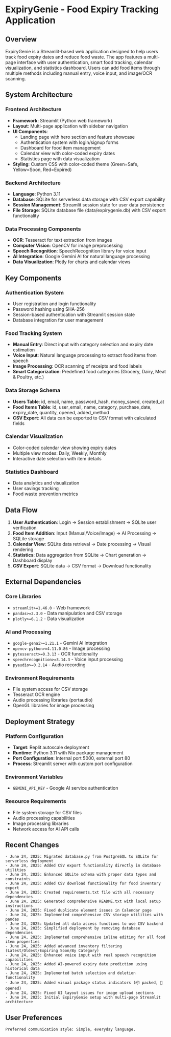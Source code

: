 # ExpiryGenie - Food Expiry Tracking Application

## Overview

ExpiryGenie is a Streamlit-based web application designed to help users track food expiry dates and reduce food waste. The app features a multi-page interface with user authentication, smart food tracking, calendar visualization, and statistics dashboard. Users can add food items through multiple methods including manual entry, voice input, and image/OCR scanning.

## System Architecture

### Frontend Architecture
- **Framework**: Streamlit (Python web framework)
- **Layout**: Multi-page application with sidebar navigation
- **UI Components**: 
  - Landing page with hero section and feature showcase
  - Authentication system with login/signup forms
  - Dashboard for food item management
  - Calendar view with color-coded expiry dates
  - Statistics page with data visualization
- **Styling**: Custom CSS with color-coded theme (Green=Safe, Yellow=Soon, Red=Expired)

### Backend Architecture
- **Language**: Python 3.11
- **Database**: SQLite for serverless data storage with CSV export capability
- **Session Management**: Streamlit session state for user data persistence
- **File Storage**: SQLite database file (data/expirygenie.db) with CSV export functionality

### Data Processing Components
- **OCR**: Tesseract for text extraction from images
- **Computer Vision**: OpenCV for image preprocessing
- **Speech Recognition**: SpeechRecognition library for voice input
- **AI Integration**: Google Gemini AI for natural language processing
- **Data Visualization**: Plotly for charts and calendar views

## Key Components

### Authentication System
- User registration and login functionality
- Password hashing using SHA-256
- Session-based authentication with Streamlit session state
- Database integration for user management

### Food Tracking System
- **Manual Entry**: Direct input with category selection and expiry date estimation
- **Voice Input**: Natural language processing to extract food items from speech
- **Image Processing**: OCR scanning of receipts and food labels
- **Smart Categorization**: Predefined food categories (Grocery, Dairy, Meat & Poultry, etc.)

### Data Storage Schema
- **Users Table**: id, email, name, password_hash, money_saved, created_at
- **Food Items Table**: id, user_email, name, category, purchase_date, expiry_date, quantity, opened, added_method
- **CSV Export**: All data can be exported to CSV format with calculated fields

### Calendar Visualization
- Color-coded calendar view showing expiry dates
- Multiple view modes: Daily, Weekly, Monthly
- Interactive date selection with item details

### Statistics Dashboard
- Data analytics and visualization
- User savings tracking
- Food waste prevention metrics

## Data Flow

1. **User Authentication**: Login → Session establishment → SQLite user verification
2. **Food Item Addition**: Input (Manual/Voice/Image) → AI Processing → SQLite storage
3. **Calendar View**: SQLite data retrieval → Date processing → Visual rendering
4. **Statistics**: Data aggregation from SQLite → Chart generation → Dashboard display
5. **CSV Export**: SQLite data → CSV format → Download functionality

## External Dependencies

### Core Libraries
- `streamlit>=1.46.0` - Web framework
- `pandas>=2.3.0` - Data manipulation and CSV storage
- `plotly>=6.1.2` - Data visualization

### AI and Processing
- `google-genai>=1.21.1` - Gemini AI integration
- `opencv-python>=4.11.0.86` - Image processing
- `pytesseract>=0.3.13` - OCR functionality
- `speechrecognition>=3.14.3` - Voice input processing
- `pyaudio>=0.2.14` - Audio recording

### Environment Requirements
- File system access for CSV storage
- Tesseract OCR engine
- Audio processing libraries (portaudio)
- OpenGL libraries for image processing

## Deployment Strategy

### Platform Configuration
- **Target**: Replit autoscale deployment
- **Runtime**: Python 3.11 with Nix package management
- **Port Configuration**: Internal port 5000, external port 80
- **Process**: Streamlit server with custom port configuration

### Environment Variables
- `GEMINI_API_KEY` - Google AI service authentication

### Resource Requirements
- File system storage for CSV files
- Audio processing capabilities
- Image processing libraries
- Network access for AI API calls

## Recent Changes

```
- June 24, 2025: Migrated database.py from PostgreSQL to SQLite for serverless deployment
- June 24, 2025: Added CSV export functionality directly in database utilities
- June 24, 2025: Enhanced SQLite schema with proper data types and constraints
- June 24, 2025: Added CSV download functionality for food inventory export
- June 24, 2025: Created requirements.txt file with all necessary dependencies
- June 24, 2025: Generated comprehensive README.txt with local setup instructions
- June 24, 2025: Fixed duplicate element issues in Calendar page
- June 24, 2025: Implemented comprehensive CSV storage utilities with pandas
- June 24, 2025: Updated all data access functions to use CSV backend
- June 24, 2025: Simplified deployment by removing database dependencies
- June 24, 2025: Implemented comprehensive inline editing for all food item properties
- June 24, 2025: Added advanced inventory filtering (Latest/Oldest/Expiring Soon/By Category)
- June 24, 2025: Enhanced voice input with real speech recognition capabilities
- June 24, 2025: Added AI-powered expiry date prediction using historical data
- June 24, 2025: Implemented batch selection and deletion functionality
- June 24, 2025: Added visual package status indicators (📦 packed, 📂 opened)
- June 24, 2025: Fixed UI layout issues for image upload sections
- June 24, 2025: Initial ExpiryGenie setup with multi-page Streamlit architecture
```

## User Preferences

```
Preferred communication style: Simple, everyday language.
```